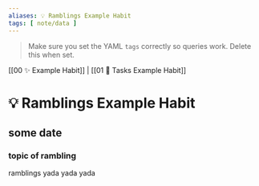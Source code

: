 ```yaml
---
aliases: 💡 Ramblings Example Habit
tags: [ note/data ]
---
```

> Make sure you set the YAML `tags` correctly so queries work. Delete this when set.

[[00 ✨ Example Habit]] | [[01 🌊 Tasks Example Habit]]
# 💡 Ramblings Example Habit
## some date
### topic of rambling
ramblings yada yada yada